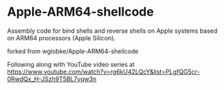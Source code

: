 # Apple-ARM64-shellcode
Assembly code for bind shells and reverse shells on Apple systems based on ARM64 processors (Apple Silicon).

forked from wglobke/Apple-ARM64-shellcode

Following along with YouTube video series at https://www.youtube.com/watch?v=rg6kU42LQcY&list=PLgfQG5cr-0RwdQx_H-JSzh9T5BL7yqw3n

